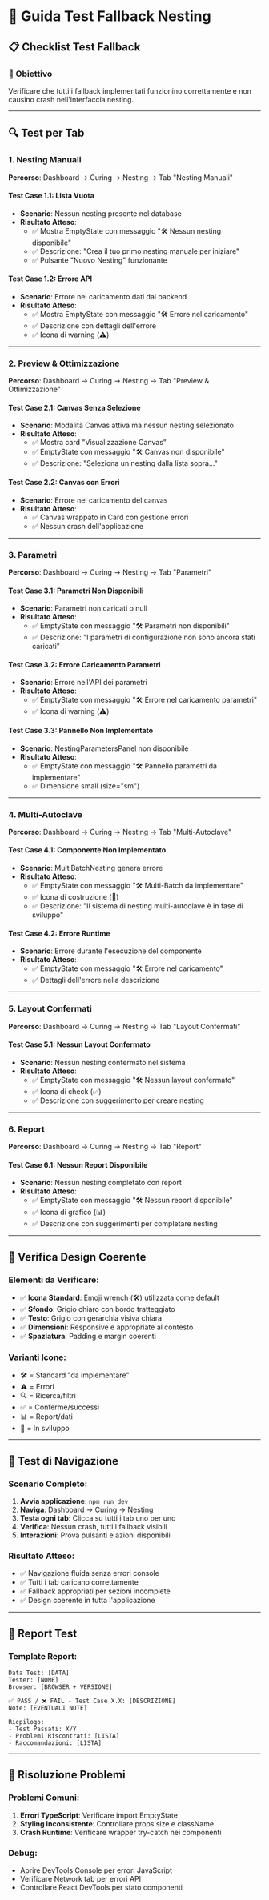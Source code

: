 # 🧪 Guida Test Fallback Nesting

## 📋 Checklist Test Fallback

### 🎯 Obiettivo
Verificare che tutti i fallback implementati funzionino correttamente e non causino crash nell'interfaccia nesting.

---

## 🔍 Test per Tab

### 1. **Nesting Manuali**
**Percorso**: Dashboard → Curing → Nesting → Tab "Nesting Manuali"

#### Test Case 1.1: Lista Vuota
- **Scenario**: Nessun nesting presente nel database
- **Risultato Atteso**: 
  - ✅ Mostra EmptyState con messaggio "🛠 Nessun nesting disponibile"
  - ✅ Descrizione: "Crea il tuo primo nesting manuale per iniziare"
  - ✅ Pulsante "Nuovo Nesting" funzionante

#### Test Case 1.2: Errore API
- **Scenario**: Errore nel caricamento dati dal backend
- **Risultato Atteso**:
  - ✅ Mostra EmptyState con messaggio "🛠 Errore nel caricamento"
  - ✅ Descrizione con dettagli dell'errore
  - ✅ Icona di warning (⚠️)

---

### 2. **Preview & Ottimizzazione**
**Percorso**: Dashboard → Curing → Nesting → Tab "Preview & Ottimizzazione"

#### Test Case 2.1: Canvas Senza Selezione
- **Scenario**: Modalità Canvas attiva ma nessun nesting selezionato
- **Risultato Atteso**:
  - ✅ Mostra card "Visualizzazione Canvas"
  - ✅ EmptyState con messaggio "🛠 Canvas non disponibile"
  - ✅ Descrizione: "Seleziona un nesting dalla lista sopra..."

#### Test Case 2.2: Canvas con Errori
- **Scenario**: Errore nel caricamento del canvas
- **Risultato Atteso**:
  - ✅ Canvas wrappato in Card con gestione errori
  - ✅ Nessun crash dell'applicazione

---

### 3. **Parametri**
**Percorso**: Dashboard → Curing → Nesting → Tab "Parametri"

#### Test Case 3.1: Parametri Non Disponibili
- **Scenario**: Parametri non caricati o null
- **Risultato Atteso**:
  - ✅ EmptyState con messaggio "🛠 Parametri non disponibili"
  - ✅ Descrizione: "I parametri di configurazione non sono ancora stati caricati"

#### Test Case 3.2: Errore Caricamento Parametri
- **Scenario**: Errore nell'API dei parametri
- **Risultato Atteso**:
  - ✅ EmptyState con messaggio "🛠 Errore nel caricamento parametri"
  - ✅ Icona di warning (⚠️)

#### Test Case 3.3: Pannello Non Implementato
- **Scenario**: NestingParametersPanel non disponibile
- **Risultato Atteso**:
  - ✅ EmptyState con messaggio "🛠 Pannello parametri da implementare"
  - ✅ Dimensione small (size="sm")

---

### 4. **Multi-Autoclave**
**Percorso**: Dashboard → Curing → Nesting → Tab "Multi-Autoclave"

#### Test Case 4.1: Componente Non Implementato
- **Scenario**: MultiBatchNesting genera errore
- **Risultato Atteso**:
  - ✅ EmptyState con messaggio "🛠 Multi-Batch da implementare"
  - ✅ Icona di costruzione (🚧)
  - ✅ Descrizione: "Il sistema di nesting multi-autoclave è in fase di sviluppo"

#### Test Case 4.2: Errore Runtime
- **Scenario**: Errore durante l'esecuzione del componente
- **Risultato Atteso**:
  - ✅ EmptyState con messaggio "🛠 Errore nel caricamento"
  - ✅ Dettagli dell'errore nella descrizione

---

### 5. **Layout Confermati**
**Percorso**: Dashboard → Curing → Nesting → Tab "Layout Confermati"

#### Test Case 5.1: Nessun Layout Confermato
- **Scenario**: Nessun nesting confermato nel sistema
- **Risultato Atteso**:
  - ✅ EmptyState con messaggio "🛠 Nessun layout confermato"
  - ✅ Icona di check (✅)
  - ✅ Descrizione con suggerimento per creare nesting

---

### 6. **Report**
**Percorso**: Dashboard → Curing → Nesting → Tab "Report"

#### Test Case 6.1: Nessun Report Disponibile
- **Scenario**: Nessun nesting completato con report
- **Risultato Atteso**:
  - ✅ EmptyState con messaggio "🛠 Nessun report disponibile"
  - ✅ Icona di grafico (📊)
  - ✅ Descrizione con suggerimenti per completare nesting

---

## 🎨 Verifica Design Coerente

### Elementi da Verificare:
- ✅ **Icona Standard**: Emoji wrench (🛠) utilizzata come default
- ✅ **Sfondo**: Grigio chiaro con bordo tratteggiato
- ✅ **Testo**: Grigio con gerarchia visiva chiara
- ✅ **Dimensioni**: Responsive e appropriate al contesto
- ✅ **Spaziatura**: Padding e margin coerenti

### Varianti Icone:
- 🛠 = Standard "da implementare"
- ⚠️ = Errori
- 🔍 = Ricerca/filtri
- ✅ = Conferme/successi
- 📊 = Report/dati
- 🚧 = In sviluppo

---

## 🚀 Test di Navigazione

### Scenario Completo:
1. **Avvia applicazione**: `npm run dev`
2. **Naviga**: Dashboard → Curing → Nesting
3. **Testa ogni tab**: Clicca su tutti i tab uno per uno
4. **Verifica**: Nessun crash, tutti i fallback visibili
5. **Interazioni**: Prova pulsanti e azioni disponibili

### Risultato Atteso:
- ✅ Navigazione fluida senza errori console
- ✅ Tutti i tab caricano correttamente
- ✅ Fallback appropriati per sezioni incomplete
- ✅ Design coerente in tutta l'applicazione

---

## 📝 Report Test

### Template Report:
```
Data Test: [DATA]
Tester: [NOME]
Browser: [BROWSER + VERSIONE]

✅ PASS / ❌ FAIL - Test Case X.X: [DESCRIZIONE]
Note: [EVENTUALI NOTE]

Riepilogo:
- Test Passati: X/Y
- Problemi Riscontrati: [LISTA]
- Raccomandazioni: [LISTA]
```

---

## 🔧 Risoluzione Problemi

### Problemi Comuni:
1. **Errori TypeScript**: Verificare import EmptyState
2. **Styling Inconsistente**: Controllare props size e className
3. **Crash Runtime**: Verificare wrapper try-catch nei componenti

### Debug:
- Aprire DevTools Console per errori JavaScript
- Verificare Network tab per errori API
- Controllare React DevTools per stato componenti 